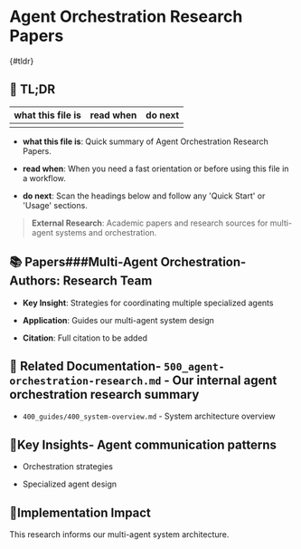 <!-- CONTEXT_REFERENCE: 400_guides/400_context-priority-guide.md -->
<!-- MODULE_REFERENCE: 400_guides/400_integration-patterns-guide.md -->
<!-- MODULE_REFERENCE: 400_guides/400_system-overview.md -->

# Agent Orchestration Research Papers

{#tldr}

## 🔎 TL;DR

| what this file is | read when | do next |
|---|---|---|
|  |  |  |

- **what this file is**: Quick summary of Agent Orchestration Research Papers.

- **read when**: When you need a fast orientation or before using this file in a workflow.

- **do next**: Scan the headings below and follow any 'Quick Start' or 'Usage' sections.

> **External Research**: Academic papers and research sources for multi-agent systems and orchestration.

## 📚 **Papers**###**Multi-Agent Orchestration**-**Authors**: Research Team

- **Key Insight**: Strategies for coordinating multiple specialized agents

- **Application**: Guides our multi-agent system design

- **Citation**: Full citation to be added

## 🔗 **Related Documentation**- `500_agent-orchestration-research.md` - Our internal agent orchestration research summary

- `400_guides/400_system-overview.md` - System architecture overview

## 📖**Key Insights**- Agent communication patterns

- Orchestration strategies

- Specialized agent design

## 🎯**Implementation Impact**

This research informs our multi-agent system architecture.
